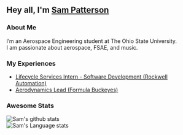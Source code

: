 ## Hey all, I'm [Sam Patterson](https://www.linkedin.com/in/sampatterson521/) 

### About Me
I’m an Aerospace Engineering student at The Ohio State University. </br>
I am passionate about aerospace, FSAE, and music. </br>

### My Experiences
- [Lifecycle Services Intern - Software Development (Rockwell Automation)](https://www.rockwellautomation.com/en-us/capabilities/lifecycle-services.html)
- [Aerodynamics Lead (Formula Buckeyes)](https://www.formulabuckeyes.org/)

### Awesome Stats
![Sam's github stats](https://github-readme-stats.vercel.app/api?username=SamP521&show_icons=true&hide_border=false&theme=buefy)&nbsp;  
![Sam's Language stats](https://github-readme-stats-eight-theta.vercel.app/api/top-langs/?username=SamP521&layout=compact&langs_count=8&hide_border=false&theme=buefy)


